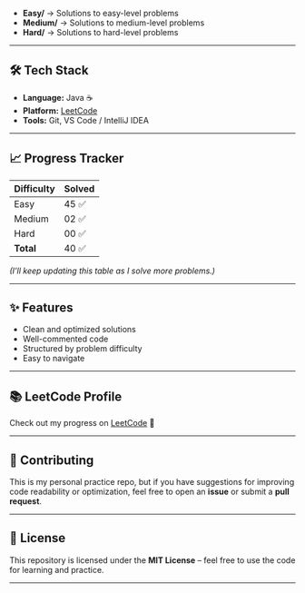 
- **Easy/** → Solutions to easy-level problems
- **Medium/** → Solutions to medium-level problems
- **Hard/** → Solutions to hard-level problems

---

## 🛠️ Tech Stack
- **Language:** Java ☕
- **Platform:** [LeetCode](https://leetcode.com/)
- **Tools:** Git, VS Code / IntelliJ IDEA

---

## 📈 Progress Tracker
| Difficulty | Solved |
|------------|--------|
| Easy       | 45 ✅   |
| Medium     | 02 ✅   |
| Hard       | 00 ✅   |
| **Total**  | 40 ✅   |

*(I’ll keep updating this table as I solve more problems.)*

---

## ✨ Features
- Clean and optimized solutions
- Well-commented code
- Structured by problem difficulty
- Easy to navigate

---

## 📚 LeetCode Profile
Check out my progress on [LeetCode](https://leetcode.com/gopaljilab/) 🚀

---

## 🤝 Contributing
This is my personal practice repo, but if you have suggestions for improving code readability or optimization, feel free to open an **issue** or submit a **pull request**.

---

## 📄 License
This repository is licensed under the **MIT License** – feel free to use the code for learning and practice.

---